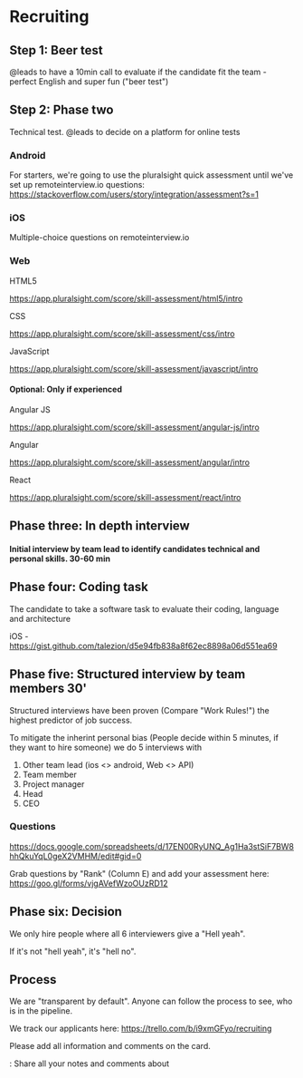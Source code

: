 # Recruiting

## Step 1: Beer test

@leads to have a 10min call to evaluate if the candidate fit the team - perfect English and  super fun ("beer test")

## Step 2: Phase two
Technical test. @leads to decide on a platform for online tests 

### Android
For starters, we're going to use the pluralsight quick assessment until we've set up remoteinterview.io questions: https://stackoverflow.com/users/story/integration/assessment?s=1

### iOS
Multiple-choice questions on remoteinterview.io

### Web

HTML5

https://app.pluralsight.com/score/skill-assessment/html5/intro

CSS

https://app.pluralsight.com/score/skill-assessment/css/intro

JavaScript

https://app.pluralsight.com/score/skill-assessment/javascript/intro

#### Optional: Only if experienced

Angular JS

https://app.pluralsight.com/score/skill-assessment/angular-js/intro

Angular

https://app.pluralsight.com/score/skill-assessment/angular/intro

React

https://app.pluralsight.com/score/skill-assessment/react/intro

## Phase three: In depth interview

#### Initial interview by team lead to identify candidates technical and personal skills. 30-60 min

## Phase four: Coding task

The candidate to take a software task to evaluate their coding, language and architecture 


iOS - https://gist.github.com/talezion/d5e94fb838a8f62ec8898a06d551ea69

## Phase five: Structured interview by team members 30'

Structured interviews have been proven (Compare "Work Rules!") the highest predictor of job success. 

To mitigate the inherint personal bias (People decide within 5 minutes, if they want to hire someone) we do 5 interviews with 

1. Other team lead (ios <> android, Web <> API)
2. Team member
3. Project manager
4. Head
5. CEO

### Questions
https://docs.google.com/spreadsheets/d/17EN00RyUNQ_Ag1Ha3stSiF7BW8hhQkuYqL0geX2VMHM/edit#gid=0

Grab questions by "Rank" (Column E) and add your assessment here:
https://goo.gl/forms/vjgAVefWzoOUzRD12

## Phase six: Decision

We only hire people where all 6 interviewers give a "Hell yeah".

If it's not "hell yeah", it's "hell no".

## Process

We are "transparent by default". Anyone can follow the process to see, who is in the pipeline.

We track our applicants here: https://trello.com/b/i9xmGFyo/recruiting

Please add all information and comments on the card.

: Share all your notes and comments about